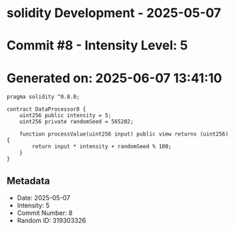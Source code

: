 ﻿# solidity Development - 2025-05-07
# Commit #8 - Intensity Level: 5
# Generated on: 2025-06-07 13:41:10
```solidity
pragma solidity ^0.8.0;

contract DataProcessor8 {
    uint256 public intensity = 5;
    uint256 private randomSeed = 565202;

    function processValue(uint256 input) public view returns (uint256) {
        return input * intensity + randomSeed % 100;
    }
}
```
## Metadata
- Date: 2025-05-07
- Intensity: 5
- Commit Number: 8
- Random ID: 319303326
